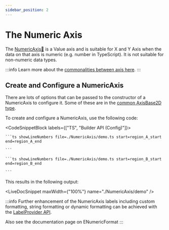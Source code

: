 ```yaml
---
sidebar_position: 2
---
```


# The Numeric Axis

The [NumericAxis:blue_book:](https://www.scichart.com/documentation/js/current/typedoc/classes/numericaxis.html) is a Value axis and is suitable for X and Y Axis when the data on that axis is numeric (e.g. number in TypeScript). It is not suitable for non-numeric data types.

:::info
Learn more about the [commonalities between axis here](/docs/2d-charts/axis-api/axis-types/common-axis-base-type).
:::

Create and Configure a NumericAxis
----------------------------------

There are lots of options that can be passed to the constructor of a NumericAxis to configure it. Some of these are in the [common AxisBase2D type](/docs/2d-charts/axis-api/axis-types/common-axis-base-type).

To create and configure a NumericAxis, use the following code: 

<CodeSnippetBlock labels={["TS", "Builder API (Config)"]}>

    ```ts showLineNumbers file=./NumericAxis/demo.ts start=region_A_start end=region_A_end
 
    ```

    ```ts showLineNumbers file=./NumericAxis/demo.ts start=region_B_start end=region_B_end
 
    ```
 
</CodeSnippetBlock>
 

This results in the following output:

<LiveDocSnippet maxWidth={"100%"} name="./NumericAxis/demo" />

:::info
Further enhancement of the NumericAxis labels including custom formatting, string formatting or dynamic formatting can be achieved with the [LabelProvider API](/docs/2d-charts/axis-api/axis-labels/label-provider-api-overview).

Also see the documentation page on ENumericFormat
:::
